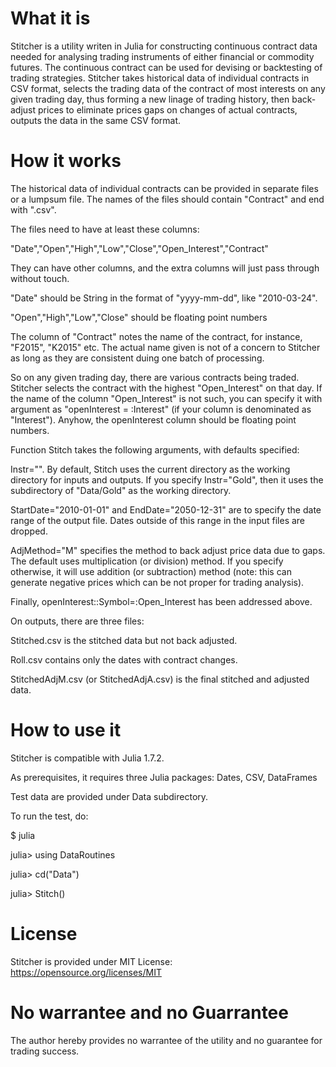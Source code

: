 
# What it is

Stitcher is a utility writen in Julia for constructing continuous contract data needed for analysing trading instruments of either financial or commodity futures.  The continuous contract can be used for devising or backtesting of trading strategies.  Stitcher takes historical data of individual contracts in CSV format, selects the trading data of the contract of most interests on any given trading day, thus forming a new linage of trading history, then back-adjust prices to eliminate prices gaps on changes of actual contracts, outputs the data in the same CSV format.

# How it works

The historical data of individual contracts can be provided in separate files or a lumpsum file.  The names of the files should contain "Contract" and end with ".csv".

The files need to have at least these columns:

"Date","Open","High","Low","Close","Open_Interest","Contract"

They can have other columns, and the extra columns will just pass through without touch.

"Date" should be String in the format of "yyyy-mm-dd", like "2010-03-24".

"Open","High","Low","Close" should be floating point numbers

The column of "Contract" notes the name of the contract, for instance, "F2015", "K2015" etc.  The actual name given is not of a concern to Stitcher as long as they are consistent duing one batch of processing.

So on any given trading day, there are various contracts being traded.  Stitcher selects the contract with the highest "Open_Interest" on that day.  If the name of the column "Open_Interest" is not such, you can specify it with argument as "openInterest = :Interest" (if your column is denominated as "Interest").  Anyhow, the openInterest column should be floating point numbers.

Function Stitch takes the following arguments, with defaults specified:

Instr="".  By default, Stitch uses the current directory as the working directory for inputs and outputs.  If you specify Instr="Gold", then it uses the subdirectory of "Data/Gold" as the working directory.

StartDate="2010-01-01" and EndDate="2050-12-31" are to specify the date range of the output file.  Dates outside of this range in the input files are dropped.

AdjMethod="M" specifies the method to back adjust price data due to gaps.  The default uses multiplication (or division) method.  If you specify otherwise, it will use addition (or subtraction) method (note: this can generate negative prices which can be not proper for trading analysis).

Finally, openInterest::Symbol=:Open_Interest has been addressed above.

On outputs, there are three files:

Stitched.csv is the stitched data but not back adjusted.

Roll.csv contains only the dates with contract changes.

StitchedAdjM.csv (or StitchedAdjA.csv) is the final stitched and adjusted data.

# How to use it

Stitcher is compatible with Julia 1.7.2.

As prerequisites, it requires three Julia packages: Dates, CSV, DataFrames

Test data are provided under Data subdirectory.

To run the test, do:

$ julia

julia> using DataRoutines

julia> cd("Data")

julia> Stitch()

# License

Stitcher is provided under MIT License: https://opensource.org/licenses/MIT

# No warrantee and no Guarrantee

The author hereby provides no warrantee of the utility and no guarantee for trading success.